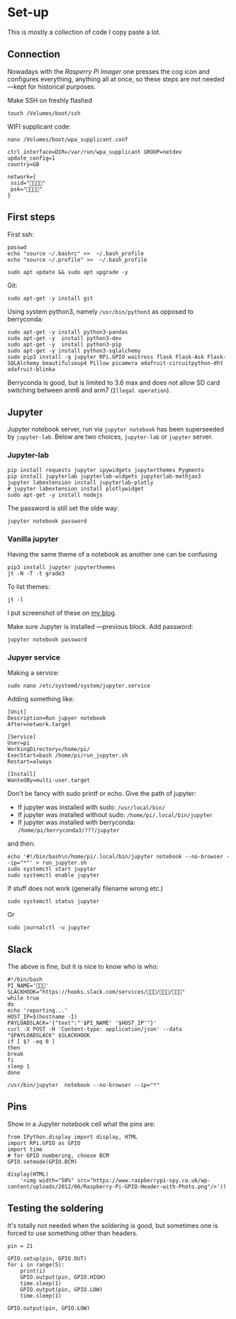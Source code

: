 # Set-up

This is mostly a collection of code I copy paste a lot.

## Connection

Nowadays with the _Rasperry Pi Imager_ one presses the cog icon and configures everything, 
anything all at once, so these steps are not needed —kept for historical purposes.

Make SSH on freshly flashed

    touch /Volumes/boot/ssh
    
WIFI supplicant code:

    nano /Volumes/boot/wpa_supplicant.conf
    
    ctrl_interface=DIR=/var/run/wpa_supplicant GROUP=netdev
    update_config=1
    country=GB
    
    network={
     ssid="👾👾👾👾"
     psk="👾👾👾👾"
    }
    
## First steps

First ssh:

    passwd
    echo "source ~/.bashrc" >>  ~/.bash_profile
    echo "source ~/.profile" >>  ~/.bash_profile

    sudo apt update && sudo apt upgrade -y

Git:

    sudo apt-get -y install git
    
Using system python3, namely `/usr/bin/python3` as opposed to berryconda:

    sudo apt-get -y install python3-pandas
    sudo apt-get -y  install python3-dev
    sudo apt-get -y  install python3-pip
    sudo apt-get -y install python3-sqlalchemy
    sudo pip3 install -q jupyter RPi.GPIO waitress flask Flask-Ask Flask-SQLAlchemy beautifulsoup4 Pillow picamera adafruit-circuitpython-dht adafruit-blinka

Berryconda is good, but is limited to 3.6 max and does not allow SD card switching between arm6 and arm7 (`Illegal operation`).

## Jupyter

Jupyter notebook server, run via `jupyter notebook` has been superseeded by `jupyter-lab`.
Below are two choices, `jupyter-lab` or `jupyter` server.

### Jupyter-lab

    pip install requests jupyter ipywidgets jupyterthemes Pygments
    pip install jupyterlab jupyterlab-widgets jupyterlab-mathjax3
    jupyter labextension install jupyterlab-plotly
    # jupyter labextension install plotlywidget
    sudo apt-get -y install nodejs

The password is still set the olde way:

    jupyter notebook password

### Vanilla jupyter
    
Having the same theme of a notebook as another one can be confusing

    pip3 install jupyter jupyterthemes
    jt -N -T -t grade3

To list themes:

    jt -l
    
I put screenshot of these on [my blog](http://blog.matteoferla.com/2020/11/remote-notebooks-and-jupyter-themes.html).

Make sure Jupyter is installed —previous block. Add password:

    jupyter notebook password

### Jupyer service

Making a service:

    sudo nano /etc/systemd/system/jupyter.service

Adding something like:

    [Unit]
    Description=Run jupyer notebook
    After=network.target
    
    [Service]
    User=pi
    WorkingDirectory=/home/pi/
    ExecStart=bash /home/pi/run_jupyter.sh
    Restart=always
    
    [Install]
    WantedBy=multi-user.target
   
Don't be fancy with sudo printf or echo.
Give the path of jupyter:

* If jupyter was installed with sudo: `/usr/local/bin/`
* If jupyter was installed without sudo: `/home/pi/.local/bin/jupyter`
* If jupyter was installed with berryconda: `/home/pi/berryconda3/???/jupyter`

and then:

    echo '#!/bin/bash\n/home/pi/.local/bin/jupyter notebook --no-browser --ip="*"' > run_jupyter.sh 
    sudo systemctl start jupyter
    sudo systemctl enable jupyter
    
If stuff does not work (generally filename wrong etc.)
    
    sudo systemctl status jupyter

Or 

    sudo journalctl -u jupyter

## Slack

The above is fine, but it is nice to know who is who:

    #!/bin/bash
    PI_NAME='👾👾👾'
    SLACKHOOK="https://hooks.slack.com/services/👾👾👾/👾👾👾/👾👾👾"
    while true
    do
    echo 'reporting...'
    HOST_IP=$(hostname -I)
    PAYLOADSLACK='{"text":"'$PI_NAME' '$HOST_IP'"}'
    curl -X POST -H 'Content-type: application/json' --data "$PAYLOADSLACK" $SLACKHOOK
    if [ $? -eq 0 ]
    then
    break
    fi
    sleep 1
    done
    
    /usr/bin/jupyter  notebook --no-browser --ip="*"

## Pins

Show in a Jupyter notebook cell what the pins are:

    from IPython.display import display, HTML
    import RPi.GPIO as GPIO
    import time
    # for GPIO numbering, choose BCM
    GPIO.setmode(GPIO.BCM)

    display(HTML(
        '<img width="50%" src="https://www.raspberrypi-spy.co.uk/wp-content/uploads/2012/06/Raspberry-Pi-GPIO-Header-with-Photo.png"/>'))


## Testing the soldering

It's totally not needed when the soldering is good,
but sometimes one is forced to use something other than headers.
    
    pin = 21
    
    GPIO.setup(pin, GPIO.OUT)
    for i in range(5):
        print(i)
        GPIO.output(pin, GPIO.HIGH)
        time.sleep(1)
        GPIO.output(pin, GPIO.LOW)
        time.sleep(1)
    
    GPIO.output(pin, GPIO.LOW)

